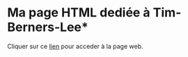 # Ma page HTML dediée à Tim-Berners-Lee*

Cliquer sur ce [lien](https://julio-34727.github.io/tim-berners-lee/) pour acceder à la page web.
